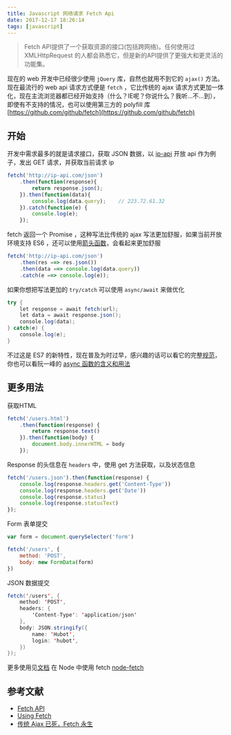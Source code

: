 ```yaml
---
title: Javascript 网络请求 Fetch Api
date: 2017-12-17 18:26:14
tags: [javascript]
---
```


> Fetch API提供了一个获取资源的接口(包括跨网络)。任何使用过 XMLHttpRequest 的人都会熟悉它，但是新的API提供了更强大和更灵活的功能集。

<!-- more --><!-- toc -->
现在的 web 开发中已经很少使用 `jQuery` 库，自然也就用不到它的 `ajax()` 方法。现在最流行的 web api 请求方式便是 `fetch` ，它比传统的 ajax 请求方式更加一体化，现在主流浏览器都已经开始支持（什么？IE呢？你说什么？我听...不...到），即使有不支持的情况，也可以使用第三方的 polyfill 库 [https://github.com/github/fetch](https://github.com/github/fetch)
## 开始
开发中需求最多的就是请求接口，获取 JSON 数据，以 [ip-api](http://ip-api.com) 开放 api 作为例子，发出 GET 请求，并获取当前请求 ip
```javascript
fetch('http://ip-api.com/json')
    .then(function(response){
        return response.json();
    }).then(function(data){
        console.log(data.query);    // 223.72.61.32
    }).catch(function(e) {
        console.log(e);
    });
```
fetch 返回一个 Promise ，这种写法比传统的 ajax 写法更加舒服，如果当前开放环境支持 ES6 ，还可以使用[箭头函数](https://developer.mozilla.org/zh-CN/docs/Web/JavaScript/Reference/Functions/Arrow_functions)，会看起来更加舒服
```javascript
fetch('http://ip-api.com/json')
    .then(res ==> res.json())
    .then(data ==> console.log(data.query))
    .catch(e ==> console.log(e));
```
如果你想把写法更加的 `try/catch` 可以使用 `async/await` 来做优化
```java
try {
    let response = await fetch(url);
    let data = await response.json();
    console.log(data);
} catch(e) {
    console.log(e);
}
```
不过这是 ES7 的新特性，现在普及为时过早，感兴趣的话可以看它的完整[规范](https://github.com/tc39/ecmascript-asyncawait)，你也可以看阮一峰的 [async 函数的含义和用法](http://www.ruanyifeng.com/blog/2015/05/async.html)

## 更多用法
获取HTML
```javascript
fetch('/users.html')
    .then(function(response) {
        return response.text()
    }).then(function(body) {
        document.body.innerHTML = body
    });
```
Response 的头信息在 `headers` 中，使用 get 方法获取，以及状态信息
```javascript
fetch('/users.json').then(function(response) {
    console.log(response.headers.get('Content-Type'))
    console.log(response.headers.get('Date'))
    console.log(response.status)
    console.log(response.statusText)
});
```
Form 表单提交
```javascript
var form = document.querySelector('form')

fetch('/users', {
    method: 'POST',
    body: new FormData(form)
})
```
JSON 数据提交
```java
fetch('/users', {
    method: 'POST',
    headers: {
        'Content-Type': 'application/json'
    },
    body: JSON.stringify({
        name: 'Hubot',
        login: 'hubot',
    })
});
```
更多使用见[文档](https://github.com/github/fetch#caveats)
在 Node 中使用 fetch [node-fetch](https://github.com/bitinn/node-fetch)
## 参考文献
- [Fetch API](https://developer.mozilla.org/zh-CN/docs/Web/API/Fetch_API#Fetch_%E6%8E%A5%E5%8F%A3)
- [Using Fetch](https://developer.mozilla.org/en-US/docs/Web/API/Fetch_API/Using_Fetch)
- [传统 Ajax 已死，Fetch 永生](https://github.com/camsong/blog/issues/2)


